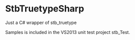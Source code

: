 # StbTruetypeSharp
Just a C# wrapper of stb_truetype

Samples is included in the VS2013 unit test project stb_Test.
